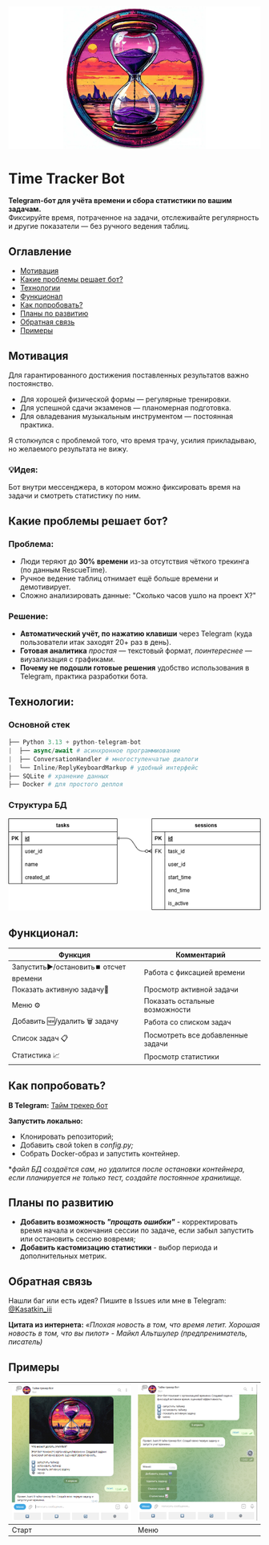 ![Логотип бота](/icon/tracker.icon.png)

# Time Tracker Bot

**Telegram-бот для учёта времени и сбора статистики по вашим задачам.**  
Фиксируйте время, потраченное на задачи, отслеживайте регулярность и другие показатели — без ручного ведения таблиц.

## Оглавление
- [Мотивация](#Мотивация)
- [Какие проблемы решает бот?](#Какие-проблемы-решает-бот)
- [Технологии](#Технологии)
- [Функционал](#Функционал)
- [Как попробовать? ](#Как-попробовать)
- [Планы по развитию](#Планы-по-развитию)
- [Обратная связь](#Обратная-связь)
- [Примеры](#Примеры)

## Мотивация
Для гарантированного достижения поставленных результатов важно постоянство.

- Для хорошей физической формы — регулярные тренировки.
- Для успешной сдачи экзаменов — планомерная подготовка. 
- Для овладевания музыкальным инструментом — постоянная практика.

Я столкнулся с проблемой того, что время трачу, усилия прикладываю, но желаемого результата не вижу.
### **💡Идея:** 
Бот внутри мессенджера, в котором можно фиксировать время на задачи и смотреть статистику по ним.


## Какие проблемы решает бот?
### Проблема:
- Люди теряют до **30% времени** из-за отсутствия чёткого трекинга (по данным RescueTime).
- Ручное ведение таблиц отнимает ещё больше времени и демотивирует.
- Сложно анализировать данные: "Сколько часов ушло на проект X?"

### Решение:
- **Автоматический учёт, по нажатию клавиши** через Telegram (куда пользователи итак заходят 20+ раз в день). 
- **Готовая аналитика** *простая* — текстовый формат, *поинтереснее* — виузализация с графиками.
- **Почему не подошли готовые решения** удобство использования в Telegram, практика разработки бота.

## Технологии:
### Основной стек
```python
├── Python 3.13 + python-telegram-bot
|  ├── async/await # асинхронное программиование
|  ├── ConversationHandler # многоступенчатые диалоги
|  └── Inline/ReplyKeyboardMarkup # удобный интерфейс
├── SQLite # хранение данных
├── Docker # для простого деплоя
```
### Структура БД
![Диаграмма](/icon/er-d.png) 

## Функционал:
| Функция                                | Комментарий                       |
|----------------------------------------|-----------------------------------|
| Запустить▶️/остановить⏹️ отсчет времени | Работа с фиксацией времени        |
| Показать активную задачу🔄             | Просмотр активной задачи          |
| Меню ⚙️                                | Показать остальные возможности    |
| Добавить 🆕/удалить 🗑 задачу          | Работа со списком задач           |
| Список задач 📋                        | Посмотреть все добавленные задачи |
| Статистика 📈                          | Просмотр статистики               |


## Как попробовать? 

**В Telegram:** [Тайм трекер бот](https://t.me/Simple_TGtracker_bot)

**Запустить локально:**
- Клонировать репозиторий;
- Добавить свой token в *config.py;*
- Собрать Docker-образ и запустить контейнер.

**файл БД создаётся сам, но удалится после остановки контейнера, если планируется не только тест, создайте постоянное хранилище.*


## Планы по развитию

- **Добавить возможность *"прощать ошибки"*** - корректировать время начала и окончания сессии по задаче, если забыл запустить или остановить сессию вовремя;
- **Добавить кастомизацию статистики** - выбор периода и дополнительных метрик.



## Обратная связь

Нашли баг или есть идея?
Пишите в Issues или мне в Telegram: [@Kasatkin_iii](https://t.me/Kasatkin_iii)


**Цитата из интернета:**
*«Плохая новость в том, что время летит. Хорошая новость в том, что вы пилот» - Майкл Альтшулер (предпрениматель, писатель)*

## Примеры
| ![Старт](/icon/Start.png) | ![Меню](/icon/Menu.png) |
|---------------------------|-------------------------|
| Старт                     | Меню                    |
